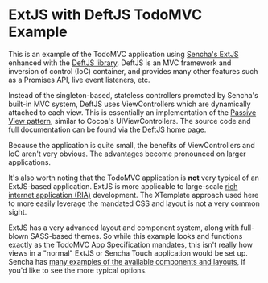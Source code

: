 # ExtJS with DeftJS TodoMVC Example

This is an example of the TodoMVC application using [Sencha's ExtJS](http://www.sencha.com/) enhanced with the [DeftJS library](http://deftjs.org/). DeftJS is an MVC framework and inversion of control (IoC) container, and provides many other features such as a Promises API, live event listeners, etc. 

Instead of the singleton-based, stateless controllers promoted by Sencha's built-in MVC system, DeftJS uses ViewControllers which are dynamically attached to each view. This is essentially an implementation of the [Passive View pattern](http://martinfowler.com/eaaDev/PassiveScreen.html), similar to Cocoa's UIViewControllers. The source code and full documentation can be found via the [DeftJS home page](http://deftjs.org/).

Because the application is quite small, the benefits of ViewControllers and IoC aren't very obvious. The advantages become pronounced on larger applications.

It's also worth noting that the TodoMVC application is **not** very typical of an ExtJS-based application. ExtJS is more applicable to large-scale [rich internet application (RIA)](http://en.wikipedia.org/wiki/Rich_Internet_application) development. The XTemplate approach used here to more easily leverage the mandated CSS and layout is not a very common sight. 

ExtJS has a very advanced layout and component system, along with full-blown SASS-based themes. So while this example looks and functions exactly as the TodoMVC App Specification mandates, this isn't really how views in a "normal" ExtJS or Sencha Touch application would be set up. Sencha has [many examples of the available components and layouts](http://docs.sencha.com/ext-js/4-1/#!/example), if you'd like to see the more typical options. 